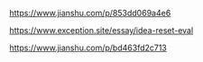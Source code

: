 

https://www.jianshu.com/p/853dd069a4e6

https://www.exception.site/essay/idea-reset-eval

https://www.jianshu.com/p/bd463fd2c713

